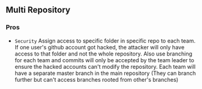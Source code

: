 ## Multi Repository

### Pros
- `Security` Assign access to specific folder in specific repo to each team. If one user's github account got hacked, the attacker will only have access to that folder and not the whole repository. Also use branching for each team and commits will only be accepted by the team leader to ensure the hacked accounts can't modify the repository. Each team will have a separate master branch in the main repository (They can branch further but can't access branches rooted from other's branches)
